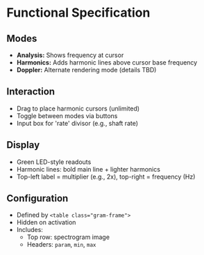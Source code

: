 # Functional Specification

## Modes
- **Analysis:** Shows frequency at cursor
- **Harmonics:** Adds harmonic lines above cursor base frequency
- **Doppler:** Alternate rendering mode (details TBD)

## Interaction
- Drag to place harmonic cursors (unlimited)
- Toggle between modes via buttons
- Input box for 'rate' divisor (e.g., shaft rate)

## Display
- Green LED-style readouts
- Harmonic lines: bold main line + lighter harmonics
- Top-left label = multiplier (e.g., 2x), top-right = frequency (Hz)

## Configuration
- Defined by `<table class="gram-frame">`
- Hidden on activation
- Includes:
  - Top row: spectrogram image
  - Headers: `param`, `min`, `max`
